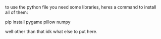 to use the python file you need some libraries, heres a command to install all of them:

pip install pygame pillow numpy

well other than that idk what else to put here.
